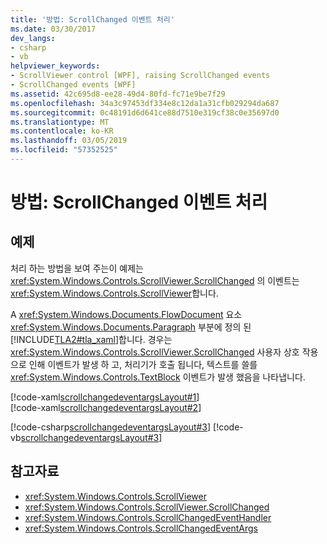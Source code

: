```yaml
---
title: '방법: ScrollChanged 이벤트 처리'
ms.date: 03/30/2017
dev_langs:
- csharp
- vb
helpviewer_keywords:
- ScrollViewer control [WPF], raising ScrollChanged events
- ScrollChanged events [WPF]
ms.assetid: 42c695d8-ee28-49d4-80fd-fc71e9be7f29
ms.openlocfilehash: 34a3c97453df334e8c12da1a31cfb029294da687
ms.sourcegitcommit: 0c48191d6d641ce88d7510e319cf38c0e35697d0
ms.translationtype: MT
ms.contentlocale: ko-KR
ms.lasthandoff: 03/05/2019
ms.locfileid: "57352525"
---
```

# <a name="how-to-handle-the-scrollchanged-event"></a>방법: ScrollChanged 이벤트 처리
## <a name="example"></a>예제  
 처리 하는 방법을 보여 주는이 예제는 <xref:System.Windows.Controls.ScrollViewer.ScrollChanged> 의 이벤트는 <xref:System.Windows.Controls.ScrollViewer>합니다.  
  
 A <xref:System.Windows.Documents.FlowDocument> 요소 <xref:System.Windows.Documents.Paragraph> 부분에 정의 된 [!INCLUDE[TLA2#tla_xaml](../../../../includes/tla2sharptla-xaml-md.md)]합니다. 경우는 <xref:System.Windows.Controls.ScrollViewer.ScrollChanged> 사용자 상호 작용으로 인해 이벤트가 발생 하 고, 처리기가 호출 됩니다, 텍스트를 쓸를 <xref:System.Windows.Controls.TextBlock> 이벤트가 발생 했음을 나타냅니다.  
  
 [!code-xaml[scrollchangedeventargsLayout#1](~/samples/snippets/csharp/VS_Snippets_Wpf/scrollchangedeventargsLayout/CSharp/Window1.xaml#1)]  
[!code-xaml[scrollchangedeventargsLayout#2](~/samples/snippets/csharp/VS_Snippets_Wpf/scrollchangedeventargsLayout/CSharp/Window1.xaml#2)]  
  
 [!code-csharp[scrollchangedeventargsLayout#3](~/samples/snippets/csharp/VS_Snippets_Wpf/scrollchangedeventargsLayout/CSharp/Window1.xaml.cs#3)]
 [!code-vb[scrollchangedeventargsLayout#3](~/samples/snippets/visualbasic/VS_Snippets_Wpf/scrollchangedeventargsLayout/VisualBasic/Window1.xaml.vb#3)]  
  
## <a name="see-also"></a>참고자료
- <xref:System.Windows.Controls.ScrollViewer>
- <xref:System.Windows.Controls.ScrollViewer.ScrollChanged>
- <xref:System.Windows.Controls.ScrollChangedEventHandler>
- <xref:System.Windows.Controls.ScrollChangedEventArgs>

